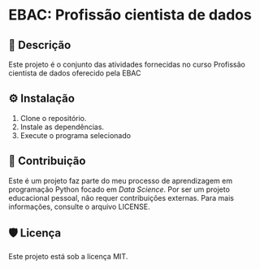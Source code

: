 # EBAC: Profissão cientista de dados

## 📝 Descrição
Este projeto é o conjunto das atividades fornecidas no curso Profissão cientista de dados oferecido pela EBAC

## ⚙️ Instalação
1. Clone o repositório.
2. Instale as dependências.
3. Execute o programa selecionado

## 🤝 Contribuição
Este é um projeto faz parte do meu processo de aprendizagem em programação Python focado em _Data Science_. Por ser um projeto educacional pessoal, não requer contribuições externas. Para mais informações, consulte o arquivo LICENSE.


## 🛡️ Licença
Este projeto está sob a licença MIT.
